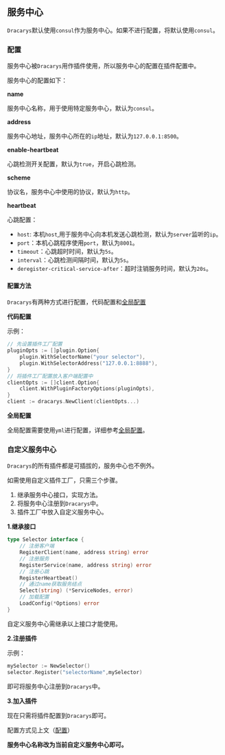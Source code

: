 ## 服务中心

`Dracarys`默认使用`consul`作为服务中心。如果不进行配置，将默认使用`consul`。

### 配置

服务中心被`Dracarys`用作插件使用，所以服务中心的配置在插件配置中。

服务中心的配置如下：

**name**

服务中心名称，用于使用特定服务中心，默认为`consul`。

**address**

服务中心地址，服务中心所在的`ip`地址，默认为`127.0.0.1:8500`。

**enable-heartbeat**

心跳检测开关配置，默认为`true`，开启心跳检测。

**scheme**

协议名，服务中心中使用的协议，默认为`http`。

**heartbeat**

心跳配置：
    
- `host`: 本机`host`,用于服务中心向本机发送心跳检测，默认为`server`监听的`ip`。
- `port`：本机心跳程序使用`port`，默认为`8001`。
- `timeout`：心跳超时时间，默认为`5s`。
- `interval`：心跳检测间隔时间，默认为`5s`。
- `deregister-critical-service-after`：超时注销服务时间，默认为`20s`。

#### 配置方法

`Dracarys`有两种方式进行配置，代码配置和[全局配置](config.md)

**代码配置**

示例：
```go
// 先设置插件工厂配置
pluginOpts := []plugin.Option{
    plugin.WithSelectorName("your selector"),
    plugin.WithSelectorAddress("127.0.0.1:8888"),
}
// 将插件工厂配置放入客户端配置中
clientOpts := []client.Option{
    client.WithPluginFactoryOptions(pluginOpts),
}
client := dracarys.NewClient(clientOpts...)
```

**全局配置**

全局配置需要使用`yml`进行配置，详细参考[全局配置](config.md)。

### 自定义服务中心

`Dracarys`的所有插件都是可插拔的，服务中心也不例外。

如需使用自定义插件工厂，只需三个步骤。
1. 继承服务中心接口，实现方法。
2. 将服务中心注册到`Dracarys`中。
3. 插件工厂中放入自定义服务中心。

**1.继承接口**

```go
type Selector interface {
    // 注册客户端
	RegisterClient(name, address string) error
    // 注册服务
	RegisterService(name, address string) error
    // 注册心跳
	RegisterHeartbeat()
    // 通过name获取服务结点
	Select(string) (*ServiceNodes, error)
    // 加载配置
	LoadConfig(*Options) error
}
```

自定义服务中心需继承以上接口才能使用。

**2.注册插件**

示例：
```go
mySelector := NewSelector()
selector.Register("selectorName",mySelector)
```

即可将服务中心注册到`Dracarys`中。

**3.加入插件**

现在只需将插件配置到`Dracarys`即可。

配置方式见上文（[配置](#配置)）

**服务中心名称改为当前自定义服务中心即可。**